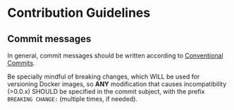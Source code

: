 # Contribution Guidelines

## Commit messages

In general, commit messages should be written according to [Conventional Commits][convent-commits].

Be specially mindful of breaking changes, which WILL be used for versioning Docker
images, so **ANY** modification that causes incompatibility (>0.0.x) SHOULD be
specified in the commit subject, with the prefix `BREAKING CHANGE:` (multiple times, if needed).

[convent-commits]: https://www.conventionalcommits.org/en/v1.0.0/
[c-commits-braking]: https://www.conventionalcommits.org/en/v1.0.0/#commit-message-with-description-and-breaking-change-footer
